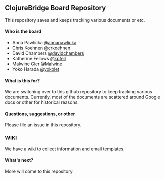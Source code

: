 ## ClojureBridge Board Repository

This repository saves and keeps tracking various documents or etc.

#### Who is the board

- Anna Pawlicka [@annapawlicka](https://github.com/annapawlicka)
- Chris Koehnen [@crkoehnen](https://github.com/crkoehnen)
- David Chambers [@davidchambers](https://github.com/davidchambers)
- Katherine Fellows [@kpfell](https://github.com/kpfell)
- Malwine Gier [@Malwine](https://github.com/Malwine)
- Yoko Harada [@yokolet](https://github.com/yokolet)

#### What is this for?

We are switching over to this github repository to keep tracking various
documents. Currently, most of the documents are scattered around
Google docs or other for historical reasons.


#### Questions, suggestions, or other

Please file an issue in this repository.

### WIKI
We have a [wiki](https://github.com/ClojureBridge/board/wiki) to collect information and email templates. 

#### What's next?

More will come to this repository.




